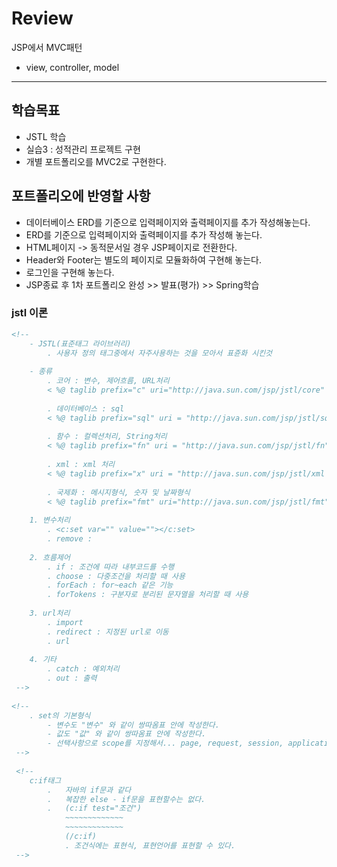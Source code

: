 # Review
JSP에서 MVC패턴
- view, controller, model

-----------------------------------------------------

## 학습목표
- JSTL 학습
- 실습3 : 성적관리 프로젝트 구현
- 개별 포트폴리오를 MVC2로 구현한다.

## 포트폴리오에 반영할 사항
- 데이터베이스 ERD를 기준으로 입력페이지와 출력페이지를 추가 작성해놓는다.
- ERD를 기준으로 입력페이지와 출력페이지를 추가 작성해 놓는다.
- HTML페이지 -> 동적문서일 경우 JSP페이지로 전환한다.
- Header와 Footer는 별도의 페이지로 모듈화하여 구현해 놓는다.
- 로그인을 구현해 놓는다.
- JSP종료 후 1차 포트폴리오 완성 >> 발표(평가) >> Spring학습

### jstl 이론
```jsp
<!-- 
	- JSTL(표준태그 라이브러리)
		. 사용자 정의 태그중에서 자주사용하는 것을 모아서 표쥰화 시킨것
		
	- 종류
		. 코어 : 변수, 제어흐름, URL처리
		< %@ taglib prefix="c" uri="http://java.sun.com/jsp/jstl/core" % >
		
		. 데이터베이스 : sql
		< %@ taglib prefix="sql" uri = "http://java.sun.com/jsp/jstl/sql" % >
		
		. 함수 : 컬렉션처리, String처리
		< %@ taglib prefix="fn" uri = "http://java.sun.com/jsp/jstl/fn" % >
		
		. xml : xml 처리
		< %@ taglib prefix="x" uri = "http://java.sun.com/jsp/jstl/xml % >
		
		. 국제화 : 메시지형식, 숫자 및 날짜형식
		< %@ taglib prefix="fmt" uri="http://java.sun.com/jsp/jstl/fmt" % >
		
	1. 변수처리
		. <c:set var="" value=""></c:set>
		. remove : 
		
	2. 흐름제어
		. if : 조건에 따라 내부코드를 수행
		. choose : 다중조건을 처리할 때 사용
		. forEach : for~each 같은 기능
		. forTokens : 구분자로 분리된 문자열을 처리할 때 사용
		
	3. url처리
		. import
		. redirect : 지정된 url로 이동
		. url
		
	4. 기타
		. catch : 예외처리
		. out : 출력
 -->
 
<!-- 
	. set의 기본형식
		- 변수도 "변수" 와 같이 쌍따옴표 안에 작성한다.
		- 값도 "값" 와 같이 쌍따옴표 안에 작성한다.
		- 선택사항으로 scope를 지정해서... page, request, session, application중 지정
 -->
 
 <!-- 
	c:if태그
		.	자바의 if문과 같다
		.	복잡한 else - if문을 표현할수는 없다.
		.	(c:if test="조건")
			~~~~~~~~~~~~~
			~~~~~~~~~~~~~
			(/c:if)
			. 조건식에는 표현식, 표현언어를 표현할 수 있다.
 -->
 
```
